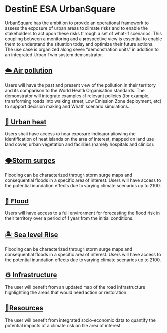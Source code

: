 # DestinE ESA UrbanSquare

UrbanSquare has the ambition to provide an operational framework to assess the exposure of urban areas to climate risks and to enable the stakeholders to act upon these risks through a set of what-if scenarios. This coupling between a monitoring and a prospective view is essential to enable them to understand the situation today and optimize their future actions.
The use case is organized along seven “demonstration units” in addition to an integrated Urban Twin system demonstrator.

## [☁️​ Air pollution​](./air_pollution/)
Users will have the past and present view of the pollution in their territory and its comparison to the World Health Organisation standards. The demonstrator will integrate examples of relevant policies (for example, transforming roads into walking street, Low Emission Zone deployment, etc) to support decision making and WhatIf scenario simulations. 

## [🌇 Urban heat](./urban_heat/)
Users shall have access to heat exposure indicator allowing the identification of heat islands on the area of interest, mapped on land use land cover, urban vegetation and facilities (namely hospitals and clinics). 

## [🌩️​ Storm surges​](./storm_surges/)
Flooding can be characterized through storm surge maps and consequential floods in a specific area of interest. Users will have access to the potential inundation effects due to varying climate scenarios up to 2100. 

## [🌊​ Flood​](./flood/)
Users will have access to a full environment for forecasting the flood risk in their territory over a period of 1 year from the initial conditions. 

## [🏝️ Sea level Rise](./sea_level_rise/)
Flooding can be characterized through storm surge maps and consequential floods in a specific area of interest. Users will have access to the potential inundation effects due to varying climate scenarios up to 2100. 

## [⚙️ Infrastructure](./infrastructure/)
The user will benefit from an updated map of the road infrastructure highlighting the areas that would need action or restoration. 

## [📌​ Resources](./infrastructure/)
The user will benefit from integrated socio-economic data to quantify the potential impacts of a climate risk on the area of interest.
